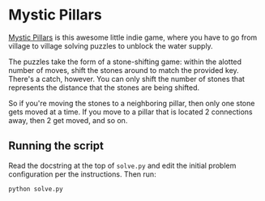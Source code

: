 # Mystic Pillars

[Mystic Pillars](https://holycowprod.com/portfolio/mystic-pillars/) is this
awesome little indie game, where you have to go from village to village solving
puzzles to unblock the water supply.

The puzzles take the form of a stone-shifting game: within the alotted number
of moves, shift the stones around to match the provided key. There's a catch,
however. You can only shift the number of stones that represents the distance
that the stones are being shifted.

So if you're moving the stones to a neighboring pillar, then only one stone
gets moved at a time. If you move to a pillar that is located 2 connections
away, then 2 get moved, and so on.


## Running the script

Read the docstring at the top of ``solve.py`` and edit the initial problem
configuration per the instructions. Then run:

```bash
python solve.py
```
